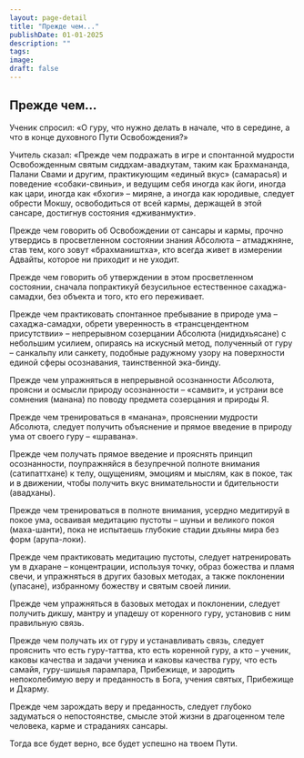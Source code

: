 ```yaml
---
layout: page-detail
title: "Прежде чем..."
publishDate: 01-01-2025
description: ""
tags:
image:
draft: false
---
```


## Прежде чем...
Ученик спросил: «О гуру, что нужно делать в начале, что в середине, а что в конце духовного Пути Освобождения?»

Учитель сказал: «Прежде чем подражать в игре и спонтанной мудрости Освобожденным святым сиддхам-авадхутам, таким как Брахмананда, Палани Свами и другим, практикующим «единый вкус» (самарасья) и поведение «собаки-свиньи», и ведущим себя иногда как йоги, иногда как цари, иногда как «бхоги» – миряне, а иногда как юродивые, следует обрести Мокшу, освободиться от всей кармы, держащей в этой сансаре, достигнув состояния «дживанмукти».

Прежде чем говорить об Освобождении от сансары и кармы, прочно утвердись в просветленном состоянии знания Абсолюта – атмаджняне, став тем, кого зовут «брахмаништха», кто всегда живет в измерении Адвайты, которое ни приходит и не уходит.

Прежде чем говорить об утверждении в этом просветленном состоянии, сначала попрактикуй безусильное естественное сахаджа-самадхи, без объекта и того, кто его переживает.

Прежде чем практиковать спонтанное пребывание в природе ума – сахаджа-самадхи, обрети уверенность в «трансцендентном присутствии» – непрерывном созерцании Абсолюта (нидидхьясане) с небольшим усилием, опираясь на искусный метод, полученный от гуру – санкальпу или санкету, подобные радужному узору на поверхности единой сферы осознавания, таинственной эка-бинду.

Прежде чем упражняться в непрерывной осознанности Абсолюта, проясни и осмысли природу осознанности – «самвит», и устрани все сомнения (манана) по поводу предмета созерцания и природы Я.

Прежде чем тренироваться в «манана», прояснении мудрости Абсолюта, следует получить объяснение и прямое введение в природу ума от своего гуру – «шравана».

Прежде чем получать прямое введение и прояснять принцип осознанности, поупражняйся в безупречной полноте внимания (сатипаттхане) к телу, ощущениям, эмоциям и мыслям, как в покое, так и в движении, чтобы получить вкус внимательности и бдительности (авадханы).

Прежде чем тренироваться в полноте внимания, усердно медитируй в покое ума, осваивая медитацию пустоты – шуньи и великого покоя (маха-шанти), пока не испытаешь глубокие стадии дхьяны мира без форм (арупа-локи).

Прежде чем практиковать медитацию пустоты, следует натренировать ум в дхаране – концентрации, используя точку, образ божества и пламя свечи, и упражняться в других базовых методах, а также поклонении (упасане), избранному божеству и святым своей линии.

Прежде чем упражняться в базовых методах и поклонении, следует получить дикшу, мантру и упадешу от коренного гуру, установив с ним правильную связь.

Прежде чем получать их от гуру и устанавливать связь, следует прояснить что есть гуру-таттва, кто есть коренной гуру, а кто – ученик, каковы качества и задачи ученика и каковы качества гуру, что есть самайя, гуру-шишья парампара, Прибежище, и зародить непоколебимую веру и преданность в Бога, учения святых, Прибежище и Дхарму.

Прежде чем зарождать веру и преданность, следует глубоко задуматься о непостоянстве, смысле этой жизни в драгоценном теле человека, карме и страданиях сансары. 

Тогда все будет верно, все будет успешно на твоем Пути.
  
  
